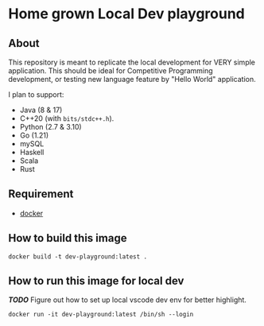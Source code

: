# Home grown Local Dev playground

## About
This repository is meant to replicate the local development for VERY simple application. This should be ideal for
Competitive Programming development, or testing new language feature by "Hello World" application.

I plan to support:
- Java (8 & 17)
- C++20 (with `bits/stdc++.h`).
- Python (2.7 & 3.10)
- Go (1.21)
- mySQL
- Haskell
- Scala
- Rust

## Requirement
- [docker](https://docs.docker.com/engine/install/)

## How to build this image

```shell
docker build -t dev-playground:latest .
```

## How to run this image for local dev

_**TODO**_ Figure out how to set up local vscode dev env for better highlight.

```shell
docker run -it dev-playground:latest /bin/sh --login
```
